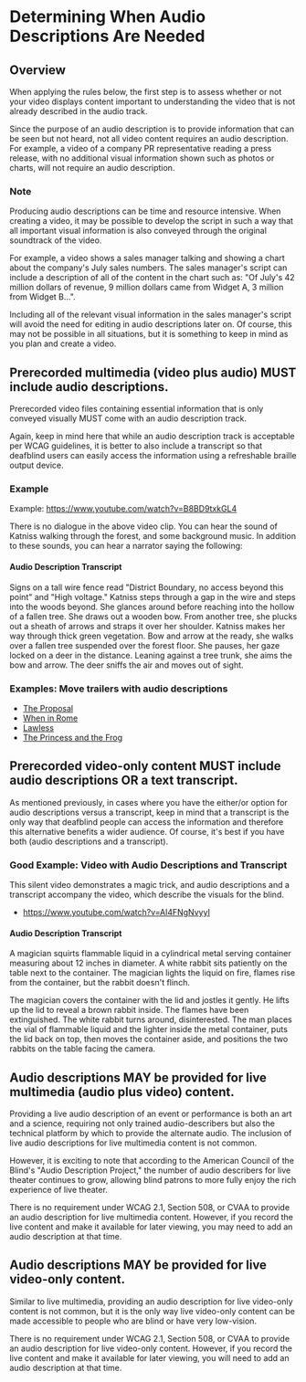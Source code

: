 # Determining When Audio Descriptions Are Needed

## Overview

When applying the rules below, the first step is to assess whether or not your video displays content important to understanding the video that is not already described in the audio track.

Since the purpose of an audio description is to provide information that can be seen but not heard, not all video content requires an audio description. For example, a video of a company PR representative reading a press release, with no additional visual information shown such as photos or charts, will not require an audio description.

### Note

Producing audio descriptions can be time and resource intensive. When creating a video, it may be possible to develop the script in such a way that all important visual information is also conveyed through the original soundtrack of the video. 

For example, a video shows a sales manager talking and showing a chart about the company's July sales numbers. The sales manager's script can include a description of all of the content in the chart such as: "Of July's 42 million dollars of revenue, 9 million dollars came from Widget A, 3 million from Widget B...".

Including all of the relevant visual information in the sales manager's script will avoid the need for editing in audio descriptions later on. Of course, this may not be possible in all situations, but it is something to keep in mind as you plan and create a video.

## Prerecorded multimedia (video plus audio) MUST include audio descriptions.

Prerecorded video files containing essential information that is only conveyed visually MUST come with an audio description track.

Again, keep in mind here that while an audio description track is acceptable per WCAG guidelines, it is better to also include a transcript so that deafblind users can easily access the information using a refreshable braille output device.


### Example 

Example: https://www.youtube.com/watch?v=B8BD9txkGL4

There is no dialogue in the above video clip. You can hear the sound of Katniss walking through the forest, and some background music. In addition to these sounds, you can hear a narrator saying the following:

#### Audio Description Transcript

Signs on a tall wire fence read "District Boundary, no access beyond this point" and "High voltage." Katniss steps through a gap in the wire and steps into the woods beyond. She glances around before reaching into the hollow of a fallen tree. She draws out a wooden bow. From another tree, she plucks out a sheath of arrows and straps it over her shoulder. Katniss makes her way through thick green vegetation. Bow and arrow at the ready, she walks over a fallen tree suspended over the forest floor. She pauses, her gaze locked on a deer in the distance. Leaning against a tree trunk, she aims the bow and arrow. The deer sniffs the air and moves out of sight.

### Examples: Move trailers with audio descriptions

- [The Proposal](https://www.youtube.com/watch?v=q6i2Fw6TDRM)
- [When in Rome](https://www.youtube.com/watch?v=n3DDzr5zIHE)
- [Lawless](https://www.youtube.com/watch?v=ywnlbPRnm5E)
- [The Princess and the Frog](https://www.youtube.com/watch?v=tYTnS8Y9-Dk)

## Prerecorded video-only content MUST include audio descriptions OR a text transcript.
As mentioned previously, in cases where you have the either/or option for audio descriptions versus a transcript, keep in mind that a transcript is the only way that deafblind people can access the information and therefore this alternative benefits a wider audience. Of course, it's best if you have both (audio descriptions and a transcript).

### Good Example: Video with Audio Descriptions and Transcript

This silent video demonstrates a magic trick, and audio descriptions and a transcript accompany the video, which describe the visuals for the blind.

- https://www.youtube.com/watch?v=Al4FNgNvyyI

#### Audio Description Transcript

A magician squirts flammable liquid in a cylindrical metal serving container measuring about 12 inches in diameter. A white rabbit sits patiently on the table next to the container. The magician lights the liquid on fire, flames rise from the container, but the rabbit doesn't flinch.

The magician covers the container with the lid and jostles it gently. He lifts up the lid to reveal a brown rabbit inside. The flames have been extinguished. The white rabbit turns around, disinterested. The man places the vial of flammable liquid and the lighter inside the metal container, puts the lid back on top, then moves the container aside, and positions the two rabbits on the table facing the camera.

## Audio descriptions MAY be provided for live multimedia (audio plus video) content.

Providing a live audio description of an event or performance is both an art and a science, requiring not only trained audio-describers but also the technical platform by which to provide the alternate audio. The inclusion of live audio descriptions for live multimedia content is not common.

However, it is exciting to note that according to the American Council of the Blind's "Audio Description Project," the number of audio describers for live theater continues to grow, allowing blind patrons to more fully enjoy the rich experience of live theater.

There is no requirement under WCAG 2.1, Section 508, or CVAA to provide an audio description for live multimedia content. However, if you record the live content and make it available for later viewing, you may need to add an audio description at that time.

## Audio descriptions MAY be provided for live video-only content.

Similar to live multimedia, providing an audio description for live video-only content is not common, but it is the only way live video-only content can be made accessible to people who are blind or have very low-vision.

There is no requirement under WCAG 2.1, Section 508, or CVAA to provide an audio description for live video-only content. However, if you record the live content and make it available for later viewing, you will need to add an audio description at that time.
